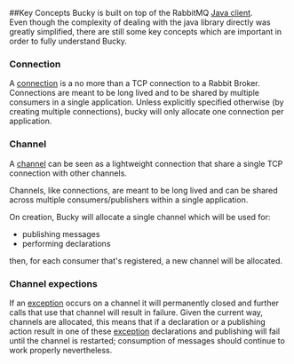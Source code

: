 ##Key Concepts
Bucky is built on top of the RabbitMQ [Java client](https://www.rabbitmq.com/tutorials/tutorial-one-java.html).  
Even though the complexity of dealing with the java library directly was greatly simplified,  there are still 
some key concepts which are important in order to fully understand Bucky. 

### Connection
A [connection](https://www.rabbitmq.com/connections.html) is a no more than a TCP connection to a Rabbit Broker.
Connections are meant to be long lived and to be shared by multiple consumers in a single application. Unless explicitly
specified otherwise (by creating multiple connections), bucky will only allocate one connection per application.

### Channel
A [channel](https://www.rabbitmq.com/channels.html) can be seen as a lightweight connection that share a single TCP connection
with other channels.

Channels, like connections, are meant to be long lived and can be shared across multiple consumers/publishers within a single application.

On creation, Bucky will allocate a single channel which will be used for:

- publishing messages
- performing declarations

then, for each consumer that's registered, a new channel will be allocated.

### Channel expections

If an [exception](https://www.rabbitmq.com/channels.html#error-handling) occurs on a channel it will permanently closed and
further calls that use that channel will result in failure. Given the current way, channels are allocated, this means that
if a declaration or a publishing action result in one of these [exception](https://www.rabbitmq.com/channels.html#error-handling) 
declarations and publishing will fail until the channel is restarted; consumption of messages should continue to work properly nevertheless. 